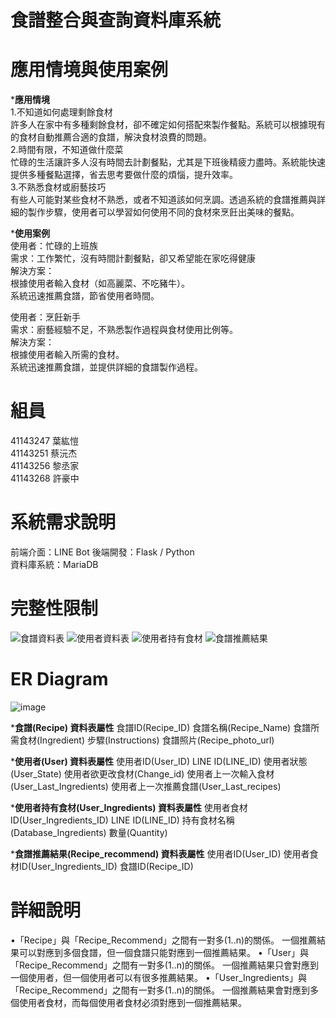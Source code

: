 # 食譜整合與查詢資料庫系統

# 應用情境與使用案例
***應用情境**  
1.不知道如何處理剩餘食材   
許多人在家中有多種剩餘食材，卻不確定如何搭配來製作餐點。系統可以根據現有的食材自動推薦合適的食譜，解決食材浪費的問題。   
2.時間有限，不知道做什麼菜   
忙碌的生活讓許多人沒有時間去計劃餐點，尤其是下班後精疲力盡時。系統能快速提供多種餐點選擇，省去思考要做什麼的煩惱，提升效率。   
3.不熟悉食材或廚藝技巧   
有些人可能對某些食材不熟悉，或者不知道該如何烹調。透過系統的食譜推薦與詳細的製作步驟，使用者可以學習如何使用不同的食材來烹飪出美味的餐點。   


***使用案例**  
使用者：忙碌的上班族  
需求：工作繁忙，沒有時間計劃餐點，卻又希望能在家吃得健康    
解決方案：  
根據使用者輸入食材（如高麗菜、不吃豬牛）。  
系統迅速推薦食譜，節省使用者時間。  
  
使用者：烹飪新手  
需求：廚藝經驗不足，不熟悉製作過程與食材使用比例等。    
解決方案：  
根據使用者輸入所需的食材。  
系統迅速推薦食譜，並提供詳細的食譜製作過程。  

# 組員
41143247  葉紘愷  
41143251  蔡沅杰  
41143256  黎丞家  
41143268  許豪中

# 系統需求說明  
前端介面：LINE Bot​
後端開發：Flask / Python  
資料庫系統：MariaDB  

# 完整性限制
![食譜資料表](https://github.com/user-attachments/assets/38f2c7fe-3705-41ea-b03b-f6bb7bbac7a4)
![使用者資料表](https://github.com/user-attachments/assets/a9d35ad9-666f-497f-bd5b-52fbe733484e)
![使用者持有食材](https://github.com/user-attachments/assets/66e01658-aace-4215-9def-256a1341ab38)
![食譜推薦結果](https://github.com/user-attachments/assets/5f6f98be-8d65-4d67-b35b-9d807eafb670)

# ER Diagram
![image](https://github.com/user-attachments/assets/73ce79ed-2156-4b2a-bcff-ba7195cc0f08)

***食譜(Recipe) 資料表屬性** 
食譜ID(Recipe_ID) 
食譜名稱(Recipe_Name) 
食譜所需食材(Ingredient) 
步驟(Instructions) 
食譜照片(Recipe_photo_url) 

***使用者(User) 資料表屬性** 
使用者ID(User_ID) 
LINE ID(LINE_ID) 
使用者狀態(User_State) 
使用者欲更改食材(Change_id) 
使用者上一次輸入食材(User_Last_Ingredients) 
使用者上一次推薦食譜(User_Last_recipes) 

***使用者持有食材(User_Ingredients) 資料表屬性** 
使用者食材ID(User_Ingredients_ID) 
LINE ID(LINE_ID) 
持有食材名稱(Database_Ingredients) 
數量(Quantity) 


***食譜推薦結果(Recipe_recommend) 資料表屬性** 
使用者ID(User_ID) 
使用者食材ID(User_Ingredients_ID) 
食譜ID(Recipe_ID) 

# 詳細說明
•「Recipe」與「Recipe_Recommend」之間有一對多(1..n)的關係。 
一個推薦結果可以對應到多個食譜，但一個食譜只能對應到一個推薦結果。 
•「User」與「Recipe_Recommend」之間有一對多(1..n)的關係。 
一個推薦結果只會對應到一個使用者，但一個使用者可以有很多推薦結果。 
•「User_Ingredients」與「Recipe_Recommend」之間有一對多(1..n)的關係。 
一個推薦結果會對應到多個使用者食材，而每個使用者食材必須對應到一個推薦結果。 
